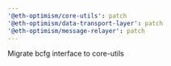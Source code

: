 ```yaml
---
'@eth-optimism/core-utils': patch
'@eth-optimism/data-transport-layer': patch
'@eth-optimism/message-relayer': patch
---
```


Migrate bcfg interface to core-utils
